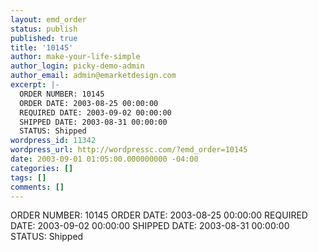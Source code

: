 ```yaml
---
layout: emd_order
status: publish
published: true
title: '10145'
author: make-your-life-simple
author_login: picky-demo-admin
author_email: admin@emarketdesign.com
excerpt: |-
  ORDER NUMBER: 10145
  ORDER DATE: 2003-08-25 00:00:00
  REQUIRED DATE: 2003-09-02 00:00:00
  SHIPPED DATE: 2003-08-31 00:00:00
  STATUS: Shipped
wordpress_id: 11342
wordpress_url: http://wordpressc.com/?emd_order=10145
date: 2003-09-01 01:05:00.000000000 -04:00
categories: []
tags: []
comments: []
---
```

ORDER NUMBER: 10145
ORDER DATE: 2003-08-25 00:00:00
REQUIRED DATE: 2003-09-02 00:00:00
SHIPPED DATE: 2003-08-31 00:00:00
STATUS: Shipped
